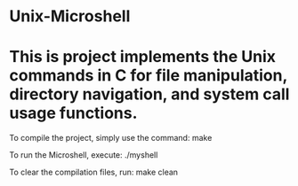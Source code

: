 # Unix-Microshell
# This is project implements the Unix commands in C for file manipulation, directory navigation, and system call usage functions. 
To compile the project, simply use the command:
make

To run the Microshell, execute:
./myshell

To clear the compilation files, run:
make clean
